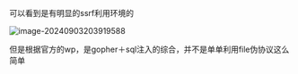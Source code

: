 

可以看到是有明显的ssrf利用环境的

![image-20240903203919588](C:\Users\10649\AppData\Roaming\Typora\typora-user-images\image-20240903203919588.png)

但是根据官方的wp，是gopher＋sql注入的综合，并不是单单利用file伪协议这么简单